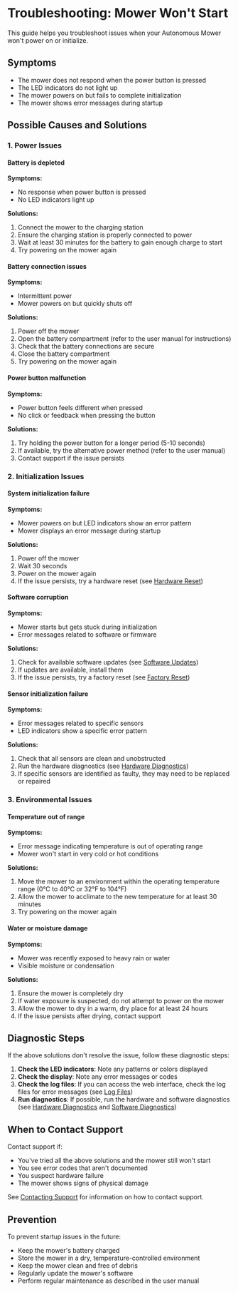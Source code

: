 # Troubleshooting: Mower Won't Start

This guide helps you troubleshoot issues when your Autonomous Mower won't power on or initialize.

## Symptoms

- The mower does not respond when the power button is pressed
- The LED indicators do not light up
- The mower powers on but fails to complete initialization
- The mower shows error messages during startup

## Possible Causes and Solutions

### 1. Power Issues

#### Battery is depleted

**Symptoms:**
- No response when power button is pressed
- No LED indicators light up

**Solutions:**
1. Connect the mower to the charging station
2. Ensure the charging station is properly connected to power
3. Wait at least 30 minutes for the battery to gain enough charge to start
4. Try powering on the mower again

#### Battery connection issues

**Symptoms:**
- Intermittent power
- Mower powers on but quickly shuts off

**Solutions:**
1. Power off the mower
2. Open the battery compartment (refer to the user manual for instructions)
3. Check that the battery connections are secure
4. Close the battery compartment
5. Try powering on the mower again

#### Power button malfunction

**Symptoms:**
- Power button feels different when pressed
- No click or feedback when pressing the button

**Solutions:**
1. Try holding the power button for a longer period (5-10 seconds)
2. If available, try the alternative power method (refer to the user manual)
3. Contact support if the issue persists

### 2. Initialization Issues

#### System initialization failure

**Symptoms:**
- Mower powers on but LED indicators show an error pattern
- Mower displays an error message during startup

**Solutions:**
1. Power off the mower
2. Wait 30 seconds
3. Power on the mower again
4. If the issue persists, try a hardware reset (see [Hardware Reset](hardware_reset.md))

#### Software corruption

**Symptoms:**
- Mower starts but gets stuck during initialization
- Error messages related to software or firmware

**Solutions:**
1. Check for available software updates (see [Software Updates](../user_guides/software_updates.md))
2. If updates are available, install them
3. If the issue persists, try a factory reset (see [Factory Reset](factory_reset.md))

#### Sensor initialization failure

**Symptoms:**
- Error messages related to specific sensors
- LED indicators show a specific error pattern

**Solutions:**
1. Check that all sensors are clean and unobstructed
2. Run the hardware diagnostics (see [Hardware Diagnostics](hardware_diagnostics.md))
3. If specific sensors are identified as faulty, they may need to be replaced or repaired

### 3. Environmental Issues

#### Temperature out of range

**Symptoms:**
- Error message indicating temperature is out of operating range
- Mower won't start in very cold or hot conditions

**Solutions:**
1. Move the mower to an environment within the operating temperature range (0°C to 40°C or 32°F to 104°F)
2. Allow the mower to acclimate to the new temperature for at least 30 minutes
3. Try powering on the mower again

#### Water or moisture damage

**Symptoms:**
- Mower was recently exposed to heavy rain or water
- Visible moisture or condensation

**Solutions:**
1. Ensure the mower is completely dry
2. If water exposure is suspected, do not attempt to power on the mower
3. Allow the mower to dry in a warm, dry place for at least 24 hours
4. If the issue persists after drying, contact support

## Diagnostic Steps

If the above solutions don't resolve the issue, follow these diagnostic steps:

1. **Check the LED indicators**: Note any patterns or colors displayed
2. **Check the display**: Note any error messages or codes
3. **Check the log files**: If you can access the web interface, check the log files for error messages (see [Log Files](log_files.md))
4. **Run diagnostics**: If possible, run the hardware and software diagnostics (see [Hardware Diagnostics](hardware_diagnostics.md) and [Software Diagnostics](software_diagnostics.md))

## When to Contact Support

Contact support if:
- You've tried all the above solutions and the mower still won't start
- You see error codes that aren't documented
- You suspect hardware failure
- The mower shows signs of physical damage

See [Contacting Support](contacting_support.md) for information on how to contact support.

## Prevention

To prevent startup issues in the future:
- Keep the mower's battery charged
- Store the mower in a dry, temperature-controlled environment
- Keep the mower clean and free of debris
- Regularly update the mower's software
- Perform regular maintenance as described in the user manual